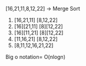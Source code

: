 [16,21,11,8,12,22] -> Merge Sort
1. [16,21,11] [8,12,22]
2. [16][21,11]  [8][12,22]
3. [16][11,21]  [8][12,22]
4. [11,16,21]   [8,12,22]
5. [8,11,12,16,21,22]

Big o notation= O(nlogn)